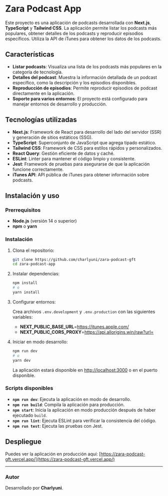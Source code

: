 # Zara Podcast App

Este proyecto es una aplicación de podcasts desarrollada con **Next.js**, **TypeScript** y **Tailwind CSS**. La aplicación permite listar los podcasts más populares, obtener detalles de los podcasts y reproducir episodios específicos. Utiliza la API de iTunes para obtener los datos de los podcasts.

## Características

- **Listar podcasts**: Visualiza una lista de los podcasts más populares en la categoría de tecnología.
- **Detalles del podcast**: Muestra la información detallada de un podcast específico, como la descripción y los episodios disponibles.
- **Reproducción de episodios**: Permite reproducir episodios de podcast directamente en la aplicación.
- **Soporte para varios entornos**: El proyecto está configurado para manejar entornos de desarrollo y producción.

## Tecnologías utilizadas

- **Next.js**: Framework de React para desarrollo del lado del servidor (SSR) y generación de sitios estáticos (SSG).
- **TypeScript**: Superconjunto de JavaScript que agrega tipado estático.
- **Tailwind CSS**: Framework de CSS para estilos rápidos y personalizados.
- **React Query**: Gestión eficiente de datos y caché.
- **ESLint**: Linter para mantener el código limpio y consistente.
- **Jest**: Framework de pruebas para asegurarse de que la aplicación funcione correctamente.
- **iTunes API**: API pública de iTunes para obtener información sobre podcasts.

## Instalación y uso

### Prerrequisitos

- **Node.js** (versión 14 o superior)
- **npm** o **yarn**

### Instalación

1. Clona el repositorio:

   ```bash
   git clone https://github.com/charlyuni/zara-podcast-gft
   cd zara-podcast-app
   ```

2. Instalar dependencias:

   ```bash
   npm install
   # o
   yarn install
   ```

3. Configurar entornos:

   Crea archivos `.env.development` y `.env.production` con las siguientes variables:

   - **NEXT_PUBLIC_BASE_URL**=https://itunes.apple.com/
   - **NEXT_PUBLIC_CORS_PROXY**=https://api.allorigins.win/raw?url=

4. Iniciar en modo desarrollo:

   ```bash
   npm run dev
   # o
   yarn dev
   ```

   La aplicación estará disponible en [http://localhost:3000](http://localhost:3000) o en el puerto disponible.

### Scripts disponibles

- **`npm run dev`**: Ejecuta la aplicación en modo de desarrollo.
- **`npm run build`**: Compila la aplicación para producción.
- **`npm start`**: Inicia la aplicación en modo producción después de haber ejecutado `build`.
- **`npm run lint`**: Ejecuta ESLint para verificar la consistencia del código.
- **`npm run test`**: Ejecuta las pruebas con Jest.

## Despliegue

Puedes ver la aplicación en producción aquí: [https://zara-podcast-gft.vercel.app/](https://zara-podcast-gft.vercel.app/)

---

### Autor

Desarrollado por **Charlyuni**.

